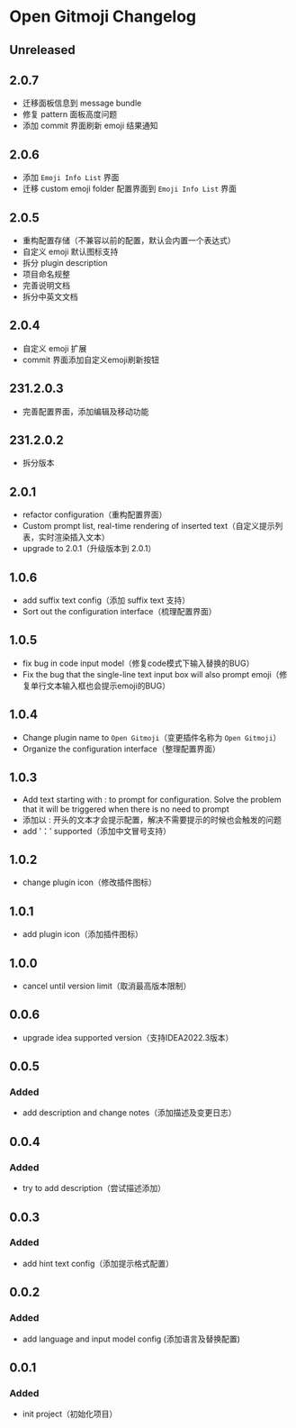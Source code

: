 <!-- Keep a Changelog guide -> https://keepachangelog.com -->

# Open Gitmoji Changelog

## Unreleased

## 2.0.7

- 迁移面板信息到 message bundle
- 修复 pattern 面板高度问题
- 添加 commit 界面刷新 emoji 结果通知

## 2.0.6

- 添加 `Emoji Info List` 界面
- 迁移 custom emoji folder 配置界面到 `Emoji Info List` 界面

## 2.0.5

- 重构配置存储（不兼容以前的配置，默认会内置一个表达式）
- 自定义 emoji 默认图标支持
- 拆分 plugin description
- 项目命名规整
- 完善说明文档
- 拆分中英文文档

## 2.0.4

- 自定义 emoji 扩展
- commit 界面添加自定义emoji刷新按钮

## 231.2.0.3

- 完善配置界面，添加编辑及移动功能

## 231.2.0.2

- 拆分版本

## 2.0.1

- refactor configuration（重构配置界面）
- Custom prompt list, real-time rendering of inserted text（自定义提示列表，实时渲染插入文本）
- upgrade to 2.0.1（升级版本到 2.0.1）

## 1.0.6

- add suffix text config（添加 suffix text 支持）
- Sort out the configuration interface（梳理配置界面）

## 1.0.5

- fix bug in code input model（修复code模式下输入替换的BUG）
- Fix the bug that the single-line text input box will also prompt emoji（修复单行文本输入框也会提示emoji的BUG）

## 1.0.4

- Change plugin name to `Open Gitmoji`（变更插件名称为 `Open Gitmoji`）
- Organize the configuration interface（整理配置界面）

## 1.0.3

- Add text starting with : to prompt for configuration. Solve the problem that it will be triggered when there is no need to prompt
- 添加以 : 开头的文本才会提示配置，解决不需要提示的时候也会触发的问题
- add '：' supported（添加中文冒号支持）

## 1.0.2

- change plugin icon（修改插件图标）

## 1.0.1

- add plugin icon（添加插件图标）

## 1.0.0

- cancel until version limit（取消最高版本限制）

## 0.0.6

- upgrade idea supported version（支持IDEA2022.3版本）

## 0.0.5

### Added

- add description and change notes（添加描述及变更日志）

## 0.0.4

### Added

- try to add description（尝试描述添加）

## 0.0.3

### Added

- add hint text config（添加提示格式配置）

## 0.0.2

### Added

- add language and input model config (添加语言及替换配置)

## 0.0.1

### Added

- init project（初始化项目）
